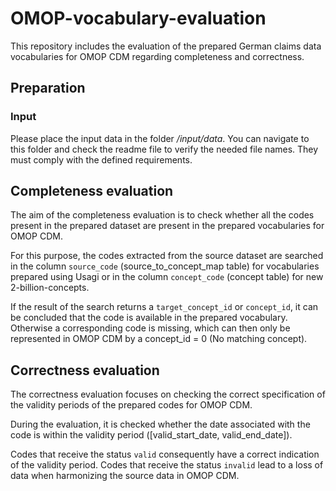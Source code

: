 # OMOP-vocabulary-evaluation

This repository includes the evaluation of the prepared German claims data vocabularies for OMOP CDM regarding completeness and correctness.

## Preparation ##

### Input ###

Please place the input data in the folder */input/data*. You can navigate to this folder and check the readme file to verify the needed file names. They must comply with the defined requirements.


## Completeness evaluation ##

The aim of the completeness evaluation is to check whether all the codes present in the prepared dataset are present in the prepared vocabularies for OMOP CDM.

For this purpose, the codes extracted from the source dataset are searched in the column `source_code` (source_to_concept_map table) for vocabularies prepared using Usagi or in the column `concept_code` (concept table) for new 2-billion-concepts.

If the result of the search returns a `target_concept_id` or `concept_id`, it can be concluded that the code is available in the prepared vocabulary. Otherwise a corresponding code is missing, which can then only be represented in OMOP CDM by a concept_id = 0 (No matching concept).


## Correctness evaluation ##

The correctness evaluation focuses on checking the correct specification of the validity periods of the prepared codes for OMOP CDM.

During the evaluation, it is checked whether the date associated with the code is within the validity period ([valid_start_date, valid_end_date]).

Codes that receive the status `valid` consequently have a correct indication of the validity period. Codes that receive the status `invalid` lead to a loss of data when harmonizing the source data in OMOP CDM.